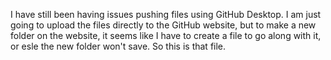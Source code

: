 I have still been having issues pushing files using GitHub Desktop. I am just going to upload the files directly to the GitHub website, but to make a new folder on the website, it seems like I have to create a file to go along with it, or esle the new folder won't save. So this is that file. 
